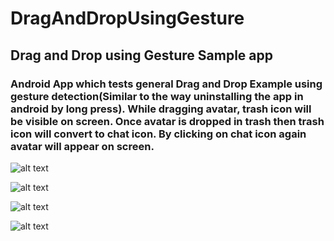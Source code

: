 # DragAndDropUsingGesture

## Drag and Drop using Gesture Sample app

### Android App which tests general Drag and Drop Example using gesture detection(Similar to the way uninstalling the app in android by long press). While dragging avatar, trash icon will be visible on screen. Once avatar is dropped in trash then trash icon will convert to chat icon. By clicking on chat icon again avatar will appear on screen.

![alt text](https://github.com/vickhny/DragAndDropUsingGesture/blob/master/screenshot/Screenshot_20180726-164341.png)

![alt text](https://github.com/vickhny/DragAndDropUsingGesture/blob/master/screenshot/Screenshot_20180726-164349.png)

![alt text](https://github.com/vickhny/DragAndDropUsingGesture/blob/master/screenshot/Screenshot_20180726-164536.png)

![alt text](https://github.com/vickhny/DragAndDropUsingGesture/blob/master/screenshot/Screenshot_20180726-164509.png)

